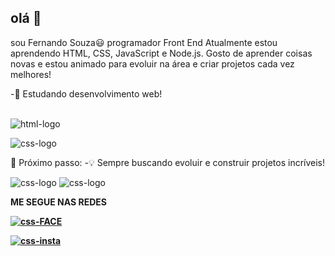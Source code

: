 ## olá 👋
sou Fernando Souza😃 programador Front End
Atualmente estou aprendendo HTML, CSS, JavaScript e Node.js.
Gosto de aprender coisas novas e estou animado para evoluir na área e criar projetos cada vez melhores!

-📘  Estudando desenvolvimento web!<br>


<br> <img src="https://img.shields.io/badge/HTML5-E34F26?style=for-the-badge&logo=html5&logoColor=white" alt="html-logo"/>

<img src="https://img.shields.io/badge/CSS3-1572B6?style=for-the-badge&logo=css3&logoColor=white" alt="css-logo"/>

🧠 Próximo passo: 
-💡 Sempre buscando evoluir e construir projetos incríveis!


<img src="https://img.shields.io/badge/JavaScript-323330?style=for-the-badge&logo=javascript&logoColor=F7DF1E" alt="css-logo"/>

<img src="https://img.shields.io/badge/Node.js-43853D?style=for-the-badge&logo=node.js&logoColor=white" alt="css-logo"/>

<b>ME SEGUE NAS REDES<b> 

<a href="[https://www.facebook.com/share/1Cxz7aXBaD/](https://www.facebook.com/Nando.Souza8?locale=pt_BR)"><img src="https://img.shields.io/badge/Facebook-1877F2?style=for-the-badge&logo=facebook&logoColor=white" alt="css-FACE"/></a>

<a href="[https://www.instagram.com/fhaew_fw?igsh=aHJxNTlwbjN3MW9i](https://www.instagram.com/fernando_souza2111/)"><img src="https://img.shields.io/badge/Instagram-E4405F?style=for-the-badge&logo=instagram&logoColor=white" alt="css-insta"/><a/>

